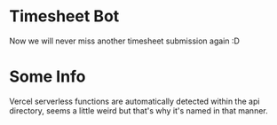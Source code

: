 # Timesheet Bot

Now we will never miss another timesheet submission again :D

# Some Info

Vercel serverless functions are automatically detected within the api directory, seems a little weird but that's why it's named in that manner.
